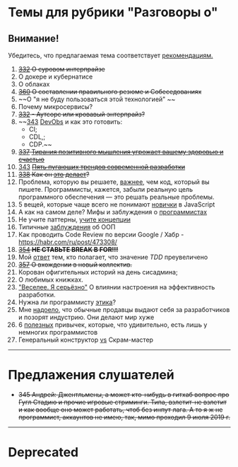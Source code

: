 # Темы для рубрики "Разговоры о"
## Внимание!
Убедитесь, что предлагаемая тема соответствует [рекомендациям.](Recommendations_for_the_proposed_topics.md)

1. ~~[332](https://tpair.org/podcast/tp-332/ "tpair.org") О суровом интерпрайзе~~
1. О докере и кубернатисе
1. О облаках
1. ~~[360](https://tpair.org/podcast/tp-360/) О составлении правильного резюме и Собеседованиях~~
1. ~~О "я не буду пользоваться этой технологией" ~~
1. Почему микросервисы?
1. ~~[332](https://tpair.org/podcast/tp-332/ "tpair.org") - Аутсорс или кровавый энтерпрайз?~~
1. ~~[343](https://tpair.org/podcast/tp-343/) [DevObs](https://habr.com/ru/company/funcorp/blog/463505/ "habr.com") и как это готовить:
    - CI;
    - CDL,;
    - CDP.~~
1. ~~[337](https://tpair.org/podcast/tp-337/) [Тирания позитивного мышления угрожает вашему здоровью и счастью](https://habr.com/ru/post/464265/ "habr.com")~~
1. [343](https://tpair.org/podcast/tp-343/) ~~[Пять пугающих трендов современной разработки](https://habr.com/ru/company/oleg-bunin/blog/459446/ "habr.com")~~
1. ~~[338](https://tpair.org/podcast/tp-338/) Как он [это](https://www.youtube.com/watch?v=HA2rEyG2UfE&feature=youtu.be) [делает](https://habr.com/ru/post/465643)?~~
1. Проблема, которую вы решаете, [важнее](https://habr.com/ru/post/465873/), чем код, который вы пишете. Программисты, кажется, забыли реальную цель программного обеспечения — это решать реальные проблемы.
1. 5 вещей, которые чаще всего не понимают [новички](https://habr.com/ru/company/otus/blog/466873/) в JavaScript
1. А как на самом деле? Мифы и заблуждения о [программистах](https://habr.com/ru/article/467367/)
1. Не учите паттерны, [учите концепции](https://habr.com/ru/post/468885/)
1. Типичные [заблуждения](https://habr.com/ru/company/piter/blog/469135/) об ООП
1. Как проводить Code Review по версии Google / Хабр - https://habr.com/ru/post/473308/
1. ~~[354](https://tpair.org/podcast/tp-354/) **НЕ СТАВЬТЕ BREAK В FOR!!!**~~
1. Мой [ответ](https://habr.com/ru/company/ruvds/blog/486684/) тем, кто полагает, что значение *TDD* преувеличено
1. ~~[357](https://tpair.org/podcast/tp-357/) О вхождении в новый коллектив.~~
1. Корован офигительных историй на день сисадмина;
1. О любимых книжках.
1. ["Веселее. Я серьёзно"](https://habr.com/ru/post/502812/) О влиянии настроения на эффективность разработки.
1. Нужна ли программисту [этика](https://habr.com/ru/post/503242/)?
1. Мне [надоело](https://habr.com/ru/post/503932/), что обычные продавцы выдают себя за разработчиков и позорят индустрию. Они делают мир хуже
1. 6 [полезных](https://habr.com/ru/company/ruvds/blog/503638/) привычек, которые, что удивительно, есть лишь у немногих программистов
1. Генеральный конструктор [vs](https://habr.com/ru/post/511200/) Скрам-мастер

---

# Предлажения слушателей

- ~~345 Андрей: Джентльмены, а может кто-нибудь в гитхаб вопрос про Гугл Стадию и прочие игровые стриминги. Типа, взлетит-не взлетит и как вообще оно может работать, чтоб без инпут лага. 
А то я ж не программист, аккаунтов не имею, так, мимо проходил
9 июля 2019 г.~~

---

# Deprecated

